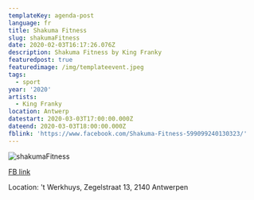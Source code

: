 ```yaml
---
templateKey: agenda-post
language: fr
title: Shakuma Fitness
slug: shakumaFitness
date: 2020-02-03T16:17:26.076Z
description: Shakuma Fitness by King Franky
featuredpost: true
featuredimage: /img/templateevent.jpeg
tags:
  - sport
year: '2020'
artists:
  - King Franky
location: Antwerp
datestart: 2020-03-03T17:00:00.000Z
dateend: 2020-03-03T18:00:00.000Z
fblink: 'https://www.facebook.com/Shakuma-Fitness-599099240130323/'
---
```



![shakumaFitness](/img/templateevent.jpeg "shakumaFitness")

[FB link](https://www.facebook.com/Shakuma-Fitness-599099240130323/)

Location: 't Werkhuys, Zegelstraat 13, 2140 Antwerpen
